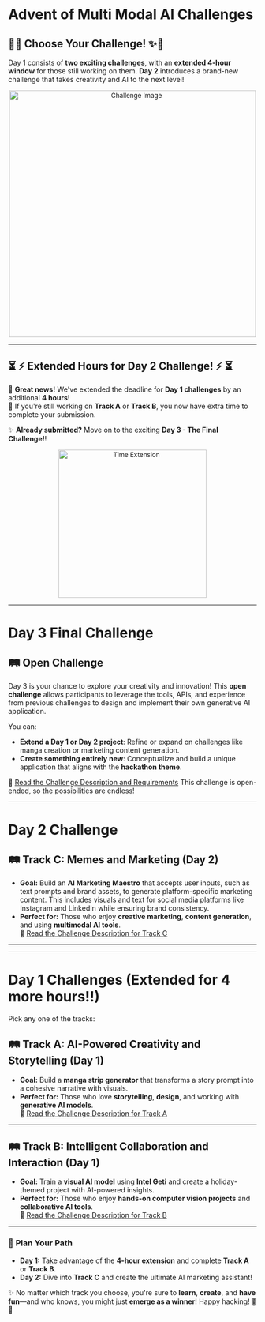 # Advent of Multi Modal AI Challenges

## 🎄✨ Choose Your Challenge! ✨🎄

Day 1 consists of **two exciting challenges**, with an **extended 4-hour window** for those still working on them. **Day 2** introduces a brand-new challenge that takes creativity and AI to the next level!

<div align="center" style="font-size: small;">
    <img src="https://github.com/user-attachments/assets/70c5a383-28ee-4acd-a2c4-f95a79afca20" alt="Challenge Image" width="500">
</div>

---

## ⏳ **⚡️ Extended Hours for Day 2 Challenge! ⚡️** ⏳

🎉 **Great news!** We've extended the deadline for **Day 1 challenges** by an additional **4 hours**!  
🎯 If you're still working on **Track A** or **Track B**, you now have extra time to complete your submission.  

✨ **Already submitted?** Move on to the exciting **Day 3 - The Final Challenge!**!  

<div align="center" style="font-size: small;">
    <img src="https://media.giphy.com/media/l0HUpt2s9Pclgt9Vm/giphy.gif" alt="Time Extension" width="300">
</div>

---

# Day 3 Final Challenge

## 🛤️ Open Challenge

Day 3 is your chance to explore your creativity and innovation! This **open challenge** allows participants to leverage the tools, APIs, and experience from previous challenges to design and implement their own generative AI application. 

You can:
- **Extend a Day 1 or Day 2 project**: Refine or expand on challenges like manga creation or marketing content generation.
- **Create something entirely new**: Conceptualize and build a unique application that aligns with the **hackathon theme**.

📝 [Read the Challenge Description and Requirements](./final.md)
This challenge is open-ended, so the possibilities are endless!

___
# Day 2 Challenge

## 🛤️ Track C: Memes and Marketing (Day 2)
- **Goal:** Build an **AI Marketing Maestro** that accepts user inputs, such as text prompts and brand assets, to generate platform-specific marketing content. This includes visuals and text for social media platforms like Instagram and LinkedIn while ensuring brand consistency.  
- **Perfect for:** Those who enjoy **creative marketing**, **content generation**, and using **multimodal AI tools**.  
📝 [Read the Challenge Description for Track C](./02.md)

---
---

# Day 1 Challenges (Extended for 4 more hours!!)

Pick any one of the tracks:

## 🛤️ Track A: AI-Powered Creativity and Storytelling (Day 1)
- **Goal:** Build a **manga strip generator** that transforms a story prompt into a cohesive narrative with visuals.  
- **Perfect for:** Those who love **storytelling**, **design**, and working with **generative AI models**.  
📝 [Read the Challenge Description for Track A](./01_a.md)

---

## 🛤️ Track B: Intelligent Collaboration and Interaction (Day 1)
- **Goal:** Train a **visual AI model** using **Intel Geti** and create a holiday-themed project with AI-powered insights.  
- **Perfect for:** Those who enjoy **hands-on computer vision projects** and **collaborative AI tools**.  
📝 [Read the Challenge Description for Track B](./01_b.md)

---

### 🎯 **Plan Your Path**
- **Day 1:** Take advantage of the **4-hour extension** and complete **Track A** or **Track B**.  
- **Day 2:** Dive into **Track C** and create the ultimate AI marketing assistant!


✨ No matter which track you choose, you're sure to **learn**, **create**, and **have fun**—and who knows, you might just **emerge as a winner**! Happy hacking! 🚀🎄

